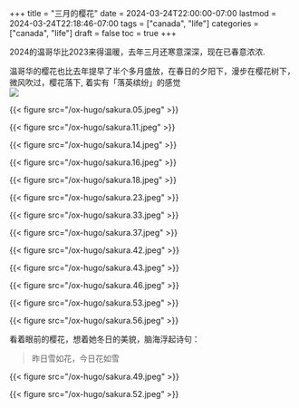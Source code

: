 +++
title = "三月的樱花"
date = 2024-03-24T22:00:00-07:00
lastmod = 2024-03-24T22:18:46-07:00
tags = ["canada", "life"]
categories = ["canada", "life"]
draft = false
toc = true
+++

2024的温哥华比2023来得温暖，去年三月还寒意深深，现在已春意浓浓. <br/>

温哥华的樱花也比去年提早了半个多月盛放，在春日的夕阳下，漫步在樱花树下，微风吹过，樱花落下, 着实有「落英缤纷」的感觉 <br/>
![](img/sakura.39.jpeg) <br/>

{{< figure src="/ox-hugo/sakura.05.jpeg" >}} <br/>

{{< figure src="/ox-hugo/sakura.11.jpeg" >}} <br/>

{{< figure src="/ox-hugo/sakura.14.jpeg" >}} <br/>

{{< figure src="/ox-hugo/sakura.16.jpeg" >}} <br/>

{{< figure src="/ox-hugo/sakura.18.jpeg" >}} <br/>

{{< figure src="/ox-hugo/sakura.23.jpeg" >}} <br/>

{{< figure src="/ox-hugo/sakura.33.jpeg" >}} <br/>

{{< figure src="/ox-hugo/sakura.37.jpeg" >}} <br/>

{{< figure src="/ox-hugo/sakura.42.jpeg" >}} <br/>

{{< figure src="/ox-hugo/sakura.43.jpeg" >}} <br/>

{{< figure src="/ox-hugo/sakura.46.jpeg" >}} <br/>

{{< figure src="/ox-hugo/sakura.53.jpeg" >}} <br/>

{{< figure src="/ox-hugo/sakura.56.jpeg" >}} <br/>

看着眼前的樱花，想着她冬日的美貌，脑海浮起诗句： <br/>

> 昨日雪如花，今日花如雪 <br/>

{{< figure src="/ox-hugo/sakura.49.jpeg" >}} <br/>

{{< figure src="/ox-hugo/sakura.52.jpeg" >}} <br/>

